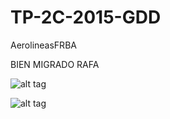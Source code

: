 # TP-2C-2015-GDD

AerolineasFRBA

BIEN MIGRADO RAFA

![alt tag](https://s-media-cache-ak0.pinimg.com/736x/6e/da/f8/6edaf8093af0918c36924d135b82f95a.jpg)

![alt tag](http://i.ytimg.com/vi/1LW__eE7-BA/hqdefault.jpg)



